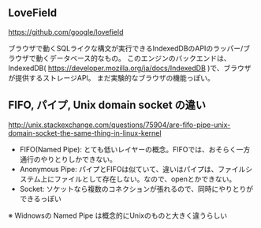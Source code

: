 
## LoveField
https://github.com/google/lovefield

ブラウザで動くSQLライクな構文が実行できるIndexedDBのAPIのラッパー/ブラウザで動くデータベース的なもの。
このエンジンのバックエンドは、IndexedDB( https://developer.mozilla.org/ja/docs/IndexedDB )で、ブラウザが提供するストレージAPI。
まだ実験的なブラウザの機能っぽい。

## FIFO, パイプ, Unix domain socket の違い
http://unix.stackexchange.com/questions/75904/are-fifo-pipe-unix-domain-socket-the-same-thing-in-linux-kernel

- FIFO(Named Pipe): とても低いレイヤーの概念。FIFOでは、おそらく一方通行のやりとりしかできない。
- Anonymous Pipe: パイプとFIFOは似ていて、違いはパイプは、ファイルシステム上にファイルとして存在しない。なので、openとかできない。
- Socket: ソケットなら複数のコネクションが張れるので、同時にやりとりができるっぽい

※ Widnowsの Named Pipe は概念的にUnixのものと大きく違うらしい
